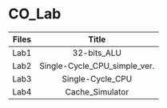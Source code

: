 # CO_Lab

| Files          | Title                        | 
|:--------------:|:----------------------------:|
| Lab1           | 32-bits_ALU                  |
| Lab2           | Single-Cycle_CPU_simple_ver. |
| Lab3           | Single-Cycle_CPU             |
| Lab4           | Cache_Simulator              |
